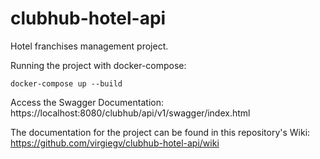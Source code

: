 # clubhub-hotel-api
Hotel franchises management project. 

Running the project with docker-compose: 

```docker-compose up --build ```

Access the Swagger Documentation: https://localhost:8080/clubhub/api/v1/swagger/index.html

The documentation for the project can be found in this repository's Wiki: https://github.com/virgiegv/clubhub-hotel-api/wiki
